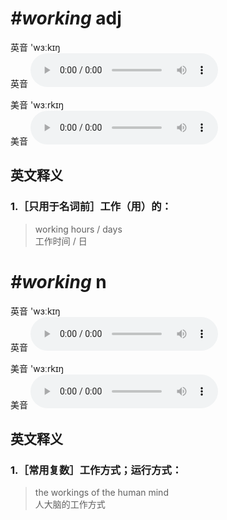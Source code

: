 # ***\#working*** adj
英音 'wɜːkɪŋ  
英音
<audio src="./media/working1_AAC.aac" controls="controls"></audio>

美音 'wɜːrkɪŋ  
美音
<audio src="./media/working2_AAC.aac" controls="controls"></audio>



  

英文释义
---
### 1.**［只用于名词前］工作（用）的：**  

 > working hours / days  
 > 工作时间 / 日    


# ***\#working*** n
英音 'wɜːkɪŋ  
英音
<audio src="./media/working1_AAC.aac" controls="controls"></audio>

美音 'wɜːrkɪŋ  
美音
<audio src="./media/working2_AAC.aac" controls="controls"></audio>



  

英文释义
---
### 1.**［常用复数］工作方式；运行方式：**  

 > the workings of the human mind  
 > 人大脑的工作方式    


